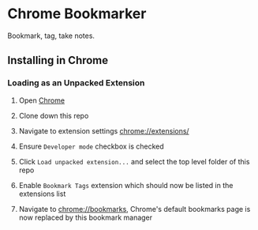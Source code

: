 # Chrome Bookmarker

Bookmark, tag, take notes.

## Installing in Chrome

### Loading as an Unpacked Extension

1. Open [Chrome](https://www.google.com/chrome/)

2. Clone down this repo

3. Navigate to extension settings [chrome://extensions/]()

4. Ensure `Developer mode` checkbox is checked

5. Click `Load unpacked extension...` and select the top level folder of this repo

6. Enable `Bookmark Tags` extension which should now be listed in the extensions list

7. Navigate to [chrome://bookmarks](), Chrome's default bookmarks page is now replaced by this bookmark manager


